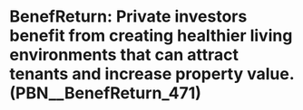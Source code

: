 # BenefReturn: __Private investors benefit from creating healthier living environments that can attract tenants and increase property value.__ (PBN__BenefReturn_471)


